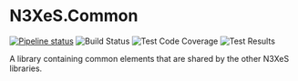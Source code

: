 # N3XeS.Common
[![Pipeline status](https://dev.azure.com/n3xes/Common/_apis/build/status/Common%20-%20Continuous%20Integration%20(CI)?branchName=master)](https://dev.azure.com/n3xes/Common/_build/latest?definitionId=14) ![Build Status](https://img.shields.io/azure-devops/build/n3xes/92d8e4e7-991a-4fd3-823b-40f942a9edc7/14/master.svg?label=build&style=flat) ![Test Code Coverage](https://img.shields.io/azure-devops/coverage/n3xes/92d8e4e7-991a-4fd3-823b-40f942a9edc7/14/master.svg?style=flat) ![Test Results](https://img.shields.io/azure-devops/tests/n3xes/92d8e4e7-991a-4fd3-823b-40f942a9edc7/14/master.svg?style=flat)

A library containing common elements that are shared by the other N3XeS libraries.
